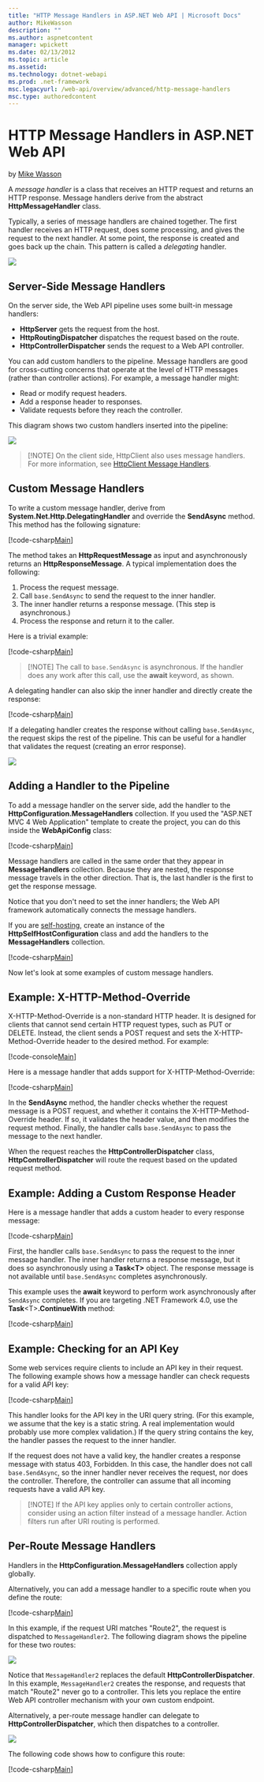 ```yaml
---
title: "HTTP Message Handlers in ASP.NET Web API | Microsoft Docs"
author: MikeWasson
description: ""
ms.author: aspnetcontent
manager: wpickett
ms.date: 02/13/2012
ms.topic: article
ms.assetid: 
ms.technology: dotnet-webapi
ms.prod: .net-framework
msc.legacyurl: /web-api/overview/advanced/http-message-handlers
msc.type: authoredcontent
---
```

HTTP Message Handlers in ASP.NET Web API
====================
by [Mike Wasson](https://github.com/MikeWasson)

A *message handler* is a class that receives an HTTP request and returns an HTTP response. Message handlers derive from the abstract **HttpMessageHandler** class.

Typically, a series of message handlers are chained together. The first handler receives an HTTP request, does some processing, and gives the request to the next handler. At some point, the response is created and goes back up the chain. This pattern is called a *delegating* handler.

![](http-message-handlers/_static/image1.png)

## Server-Side Message Handlers

On the server side, the Web API pipeline uses some built-in message handlers:

- **HttpServer** gets the request from the host.
- **HttpRoutingDispatcher** dispatches the request based on the route.
- **HttpControllerDispatcher** sends the request to a Web API controller.

You can add custom handlers to the pipeline. Message handlers are good for cross-cutting concerns that operate at the level of HTTP messages (rather than controller actions). For example, a message handler might:

- Read or modify request headers.
- Add a response header to responses.
- Validate requests before they reach the controller.

This diagram shows two custom handlers inserted into the pipeline:

![](http-message-handlers/_static/image2.png)

> [!NOTE] On the client side, HttpClient also uses message handlers. For more information, see [HttpClient Message Handlers](httpclient-message-handlers.md).


## Custom Message Handlers

To write a custom message handler, derive from **System.Net.Http.DelegatingHandler** and override the **SendAsync** method. This method has the following signature:

[!code-csharp[Main](http-message-handlers/samples/sample1.cs)]

The method takes an **HttpRequestMessage** as input and asynchronously returns an **HttpResponseMessage**. A typical implementation does the following:

1. Process the request message.
2. Call `base.SendAsync` to send the request to the inner handler.
3. The inner handler returns a response message. (This step is asynchronous.)
4. Process the response and return it to the caller.

Here is a trivial example:

[!code-csharp[Main](http-message-handlers/samples/sample2.cs)]

> [!NOTE] The call to `base.SendAsync` is asynchronous. If the handler does any work after this call, use the **await** keyword, as shown.


A delegating handler can also skip the inner handler and directly create the response:

[!code-csharp[Main](http-message-handlers/samples/sample3.cs)]

If a delegating handler creates the response without calling `base.SendAsync`, the request skips the rest of the pipeline. This can be useful for a handler that validates the request (creating an error response).

![](http-message-handlers/_static/image3.png)

## Adding a Handler to the Pipeline

To add a message handler on the server side, add the handler to the **HttpConfiguration.MessageHandlers** collection. If you used the "ASP.NET MVC 4 Web Application" template to create the project, you can do this inside the **WebApiConfig** class:

[!code-csharp[Main](http-message-handlers/samples/sample4.cs)]

Message handlers are called in the same order that they appear in **MessageHandlers** collection. Because they are nested, the response message travels in the other direction. That is, the last handler is the first to get the response message.

Notice that you don't need to set the inner handlers; the Web API framework automatically connects the message handlers.

If you are [self-hosting](../older-versions/self-host-a-web-api.md), create an instance of the **HttpSelfHostConfiguration** class and add the handlers to the **MessageHandlers** collection.

[!code-csharp[Main](http-message-handlers/samples/sample5.cs)]

Now let's look at some examples of custom message handlers.

## Example: X-HTTP-Method-Override

X-HTTP-Method-Override is a non-standard HTTP header. It is designed for clients that cannot send certain HTTP request types, such as PUT or DELETE. Instead, the client sends a POST request and sets the X-HTTP-Method-Override header to the desired method. For example:

[!code-console[Main](http-message-handlers/samples/sample6.cmd)]

Here is a message handler that adds support for X-HTTP-Method-Override:

[!code-csharp[Main](http-message-handlers/samples/sample7.cs)]

In the **SendAsync** method, the handler checks whether the request message is a POST request, and whether it contains the X-HTTP-Method-Override header. If so, it validates the header value, and then modifies the request method. Finally, the handler calls `base.SendAsync` to pass the message to the next handler.

When the request reaches the **HttpControllerDispatcher** class, **HttpControllerDispatcher** will route the request based on the updated request method.

## Example: Adding a Custom Response Header

Here is a message handler that adds a custom header to every response message:

[!code-csharp[Main](http-message-handlers/samples/sample8.cs)]

First, the handler calls `base.SendAsync` to pass the request to the inner message handler. The inner handler returns a response message, but it does so asynchronously using a **Task&lt;T&gt;** object. The response message is not available until `base.SendAsync` completes asynchronously.

This example uses the **await** keyword to perform work asynchronously after `SendAsync` completes. If you are targeting .NET Framework 4.0, use the **Task**&lt;T&gt;**.ContinueWith** method:

[!code-csharp[Main](http-message-handlers/samples/sample9.cs)]

## Example: Checking for an API Key

Some web services require clients to include an API key in their request. The following example shows how a message handler can check requests for a valid API key:

[!code-csharp[Main](http-message-handlers/samples/sample10.cs)]

This handler looks for the API key in the URI query string. (For this example, we assume that the key is a static string. A real implementation would probably use more complex validation.) If the query string contains the key, the handler passes the request to the inner handler.

If the request does not have a valid key, the handler creates a response message with status 403, Forbidden. In this case, the handler does not call `base.SendAsync`, so the inner handler never receives the request, nor does the controller. Therefore, the controller can assume that all incoming requests have a valid API key.

> [!NOTE] If the API key applies only to certain controller actions, consider using an action filter instead of a message handler. Action filters run after URI routing is performed.


## Per-Route Message Handlers

Handlers in the **HttpConfiguration.MessageHandlers** collection apply globally.

Alternatively, you can add a message handler to a specific route when you define the route:

[!code-csharp[Main](http-message-handlers/samples/sample11.cs?highlight=16)]

In this example, if the request URI matches "Route2", the request is dispatched to `MessageHandler2`. The following diagram shows the pipeline for these two routes:

![](http-message-handlers/_static/image4.png)

Notice that `MessageHandler2` replaces the default **HttpControllerDispatcher**. In this example, `MessageHandler2` creates the response, and requests that match "Route2" never go to a controller. This lets you replace the entire Web API controller mechanism with your own custom endpoint.

Alternatively, a per-route message handler can delegate to **HttpControllerDispatcher**, which then dispatches to a controller.

![](http-message-handlers/_static/image5.png)

The following code shows how to configure this route:

[!code-csharp[Main](http-message-handlers/samples/sample12.cs)]